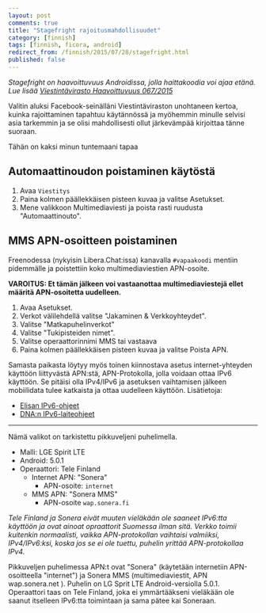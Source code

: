 ```yaml
---
layout: post
comments: true
title: "Stagefright rajoitusmahdollisuudet"
category: [finnish]
tags: [finnish, ficora, android]
redirect_from: /finnish/2015/07/28/stagefright.html
published: false
---
```


_Stagefright on haavoittuvuus Androidissa, jolla haittakoodia voi ajaa etänä.
Lue lisää
[Viestintävirasto Haavoittuvuus 067/2015](https://www.viestintavirasto.fi/kyberturvallisuus/haavoittuvuudet/2015/haavoittuvuus-2015-067.html)_

Valitin aluksi Facebook-seinälläni Viestintäviraston unohtaneen kertoa, kuinka
rajoittaminen tapahtuu käytännössä ja myöhemmin minulle selvisi asia tarkemmin
ja se olisi mahdollisesti ollut järkevämpää kirjoittaa tänne suoraan.

Tähän on kaksi minun tuntemaani tapaa

## Automaattinoudon poistaminen käytöstä

1. Avaa `Viestitys`
2. Paina kolmen päällekkäisen pisteen kuvaa ja valitse Asetukset.
3. Mene valikkoon Multimediaviesti ja poista rasti ruudusta "Automaattinouto".

## MMS APN-osoitteen poistaminen

Freenodessa (nykyisin Libera.Chat:issa) kanavalla `#vapaakoodi` mentiin
pidemmälle ja poistettiin koko multimediaviestien APN-osoite.

**VAROITUS: Et tämän jälkeen voi vastaanottaa multimediaviestejä ellet määritä
APN-osoitetta uudelleen.**

1. Avaa Asetukset.
2. Verkot välilehdellä valitse "Jakaminen & Verkkoyhteydet".
3. Valitse "Matkapuhelinverkot"
4. Valitse "Tukipisteiden nimet".
5. Valitse operaattorinnimi MMS tai vastaava
6. Paina kolmen päällekkäisen pisteen kuvaa ja valitse Poista APN.

Samasta paikasta löytyy myös toinen kiinnostava asetus internet-yhteyden
käyttöön liittyvästä APN:stä, APN-Protokolla, jolla voidaan ottaa IPv6 käyttöön.
Se pitäisi olla IPv4/IPv6 ja asetuksen vaihtamisen jälkeen mobiilidata tulee
katkaista ja ottaa uudelleen käyttöön. Lisätietoja:

- [Elisan IPv6-ohjeet](https://elisa.fi/ipv6)
- [DNA:n IPv6-laiteohjeet](https://dna.fi/ipv6-laitteet)

---

Nämä valikot on tarkistettu pikkuveljeni puhelimella.

- Malli: LGE Spirit LTE
- Android: 5.0.1
- Operaattori: Tele Finland
  - Internet APN: "Sonera"
    - APN-osoite: `internet`
  - MMS APN: "Sonera MMS"
    - APN-osoite `wap.sonera.fi`

_Tele Finland ja Sonera eivät muuten vieläkään ole saaneet IPv6:tta käyttöön ja
ovat ainoat opraattorit Suomessa ilman sitä. Verkko toimii kuitenkin
normaalisti, vaikka APN-protokollan vaihtaisi valmiiksi, IPv4/IPv6:ksi, koska
jos se ei ole tuettu, puhelin yrittää APN-protokollaa IPv4._

Pikkuveljen puhelimessa APN:t ovat "Sonera" (käytetään internetiin
APN-osoitteella "internet") ja Sonera MMS (multimediaviestit, APN wap.sonera.net
). Puhelin on LG Sprit LTE Android-versiolla 5.0.1. Operaattori taas on Tele
Finland, joka ei ymmärtääkseni vieläkään ole saanut itselleen IPv6:tta
toimintaan ja sama pätee kai Soneraan.
